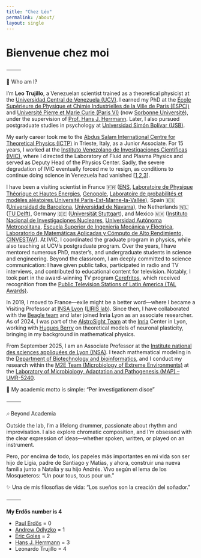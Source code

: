 ```yaml
---
title: "Chez Léo"
permalink: /about/
layout: single
---
```


# Bienvenue chez moi  
⸻

👤 Who am I?

I’m **Leo Trujillo**, a Venezuelan scientist trained as a theoretical physicist at the [Universidad Central de Venezuela (UCV)](https://es.wikipedia.org/wiki/Universidad_Central_de_Venezuela). I earned my PhD at the [École Supérieure de Physique et Chimie Industrielles de la Ville de Paris (ESPCI)](https://fr.wikipedia.org/wiki/%C3%89cole_sup%C3%A9rieure_de_physique_et_de_chimie_industrielles_de_la_ville_de_Paris) and [Université Pierre et Marie Curie (Paris VI)](https://en.wikipedia.org/wiki/Pierre_and_Marie_Curie_University) (now [Sorbonne Université](https://fr.wikipedia.org/wiki/Sorbonne_Universit%C3%A9)), under the supervision of [Prof. Hans J. Herrmann](https://de.wikipedia.org/wiki/Hans_J%C3%BCrgen_Herrmann). Later, I also pursued postgraduate studies in psychology at [Universidad Simón Bolívar (USB)](https://es.wikipedia.org/wiki/Universidad_Sim%C3%B3n_Bol%C3%ADvar_(Venezuela)).

My early career took me to the [Abdus Salam International Centre for Theoretical Physics (ICTP)](https://en.wikipedia.org/wiki/International_Centre_for_Theoretical_Physics) in Trieste, Italy, as a Junior Associate. For 15 years, I worked at the [Instituto Venezolano de Investigaciones Científicas (IVIC)](https://es.wikipedia.org/wiki/Instituto_Venezolano_de_Investigaciones_Cient%C3%ADficas), where I directed the Laboratory of Fluid and Plasma Physics and served as Deputy Head of the Physics Center. Sadly, the severe degradation of IVIC eventually forced me to resign, as conditions to continue doing science in Venezuela had vanished [[1](https://en.wikipedia.org/wiki/Crisis_in_Venezuela),[2](https://www.nature.com/articles/d41586-024-03144-4),[3](https://www.science.org/content/article/yet-another-term-sight-venezuela-s-maduro-scientists-hold-little-hope-their-future)].

I have been a visiting scientist in France 🇫🇷 ([ENS](https://fr.wikipedia.org/wiki/%C3%89cole_normale_sup%C3%A9rieure_(Paris)), [Laboratoire de Physique Théorique et Hautes Energies](https://sciences.sorbonne-universite.fr/structures-de-recherche/lpthe), [Genopole](https://fr.wikipedia.org/wiki/Genopole), [Laboratoire de probabilités et modèles aléatoires](https://fr.wikipedia.org/wiki/Laboratoire_de_probabilit%C3%A9s_et_mod%C3%A8les_al%C3%A9atoires),[Université Paris-Est-Marne-la-Vallée](https://fr.wikipedia.org/wiki/Universit%C3%A9_Paris-Est-Marne-la-Vall%C3%A9e)), Spain 🇪🇸 ([Universidad de Barcelona](https://es.wikipedia.org/wiki/Universidad_de_Barcelona), [Universidad de Navarra](https://es.wikipedia.org/wiki/Universidad_de_Navarra)), the Netherlands 🇳🇱 ([TU Delft](https://en.wikipedia.org/wiki/Delft_University_of_Technology)), Germany 🇩🇪 ([Universität Stuttgart](https://de.wikipedia.org/wiki/Universit%C3%A4t_Stuttgart)), and Mexico 🇲🇽 ([Instituto Nacional de Investigaciones Nucleares](https://es.wikipedia.org/wiki/Instituto_Nacional_de_Investigaciones_Nucleares), [Universidad Autónoma Metropolitana](https://es.wikipedia.org/wiki/Universidad_Aut%C3%B3noma_Metropolitana), [Escuela Superior de Ingeniería Mecánica y Eléctrica](https://es.wikipedia.org/wiki/Escuela_Superior_de_Ingenier%C3%ADa_Mec%C3%A1nica_y_El%C3%A9ctrica), [Laboratorio de Matemáticas Aplicadas y Cómputo de Alto Rendimiento, CINVESTAV](https://www.top500.org/system/178532/)). At IVIC, I coordinated the graduate program in physics, while also teaching at UCV’s postgraduate program. Over the years, I have mentored numerous PhD, master’s, and undergraduate students in science and engineering. Beyond the classroom, I am deeply committed to science communication: I have given public talks, participated in radio and TV interviews, and contributed to educational content for television. Notably, I took part in the award-winning TV program [Cerefritos](https://www.youtube.com/watch?v=YJ80HrzyMoo), which received recognition from the [Public Television Stations of Latin America (TAL Awards)](https://www.youtube.com/watch?v=NSV0Ey3jiHM).

In 2019, I moved to France—exile might be a better word—where I became a Visiting Professor at [INSA Lyon](https://fr.wikipedia.org/wiki/Institut_national_des_sciences_appliqu%C3%A9es_de_Lyon) ([LIRIS lab](https://fr.wikipedia.org/wiki/Laboratoire_d%27informatique_en_image_et_syst%C3%A8mes_d%27information)). Since then, I have collaborated with the [Beagle team](https://team.inria.fr/beagle/) and later joined Inria Lyon as an associate researcher. As of 2024, I was part of the [AIstroSight Team](https://team.inria.fr/aistrosight/) at the [Inria](https://fr.wikipedia.org/wiki/Institut_national_de_recherche_en_informatique_et_en_automatique) Center in Lyon, working with [Hugues Berry](https://hberry.gitlabpages.inria.fr/mywebpage/) on theoretical models of neuronal plasticity, bringing in my background in mathematical physics.

From September 2025, I am an Associate Professor at the [Institute national des sciences appliquées de Lyon (INSA)](https://www.insa-lyon.fr/fr).
I teach mathematical modeling in the [Department of Biotechnology and bioinformatics](https://biotech-bioinfo.insa-lyon.fr/fr), and I conduct my research within the [M2E Team (Microbiology of Extreme Environments)](https://map.insa-lyon.fr/fr/content/microbiologie-environnements-extremes) at the [Laboratory of Microbiology, Adaptation and Pathogenesis (MAP) – UMR-5240](https://map.insa-lyon.fr/fr).


📖 My academic motto is simple: “Per investigationem disce”

⸻

🎶 Beyond Academia

Outside the lab, I’m a lifelong drummer, passionate about rhythm and improvisation. I also explore chromatic composition, and I’m obsessed with the clear expression of ideas—whether spoken, written, or played on an instrument.

Pero, por encima de todo, los papeles más importantes en mi vida son ser hijo de Ligia, padre de Santiago y Matías, y ahora, construir una nueva familia junto a Natalia y su hijo Andrés. Vivo según el lema de los Mosqueteros: “Un pour tous, tous pour un.”

✨ Una de mis filosofías de vida: “Los sueños son la creación del soñador.”

⸻


**My Erdős number is 4** 
- [Paul Erdős](https://en.wikipedia.org/wiki/Paul_Erd%C5%91s) = 0
- [Andrew Odlyzko](https://en.wikipedia.org/wiki/Andrew_Odlyzko) = 1
- [Eric Goles](https://en.wikipedia.org/wiki/Eric_Goles) = 2
- [Hans J. Herrmann](https://de.wikipedia.org/wiki/Hans_J%C3%BCrgen_Herrmann) = 3
- Leonardo Trujillo = 4

